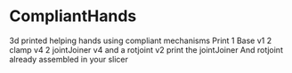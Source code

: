 # CompliantHands
3d printed helping hands using compliant mechanisms
Print 1 Base v1 2 clamp v4 2 jointJoiner v4 and a rotjoint v2 print the jointJoiner And rotjoint already assembled in your slicer
